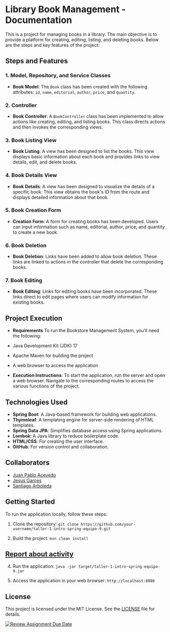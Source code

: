# Library Book Management - Documentation

This is a project for managing books in a library. The main objective is to provide a platform for creating, editing, listing, and deleting books. Below are the steps and key features of the project:

## Steps and Features

### 1. Model, Repository, and Service Classes

- **Book Model**: The `Book` class has been created with the following attributes: `id`, `name`, `editorial`, `author`, `price`, and `quantity`.

### 2. Controller

- **Book Controller**: A `BookController` class has been implemented to allow actions like creating, editing, and listing books. This class directs actions and then invokes the corresponding views.

### 3. Book Listing View

- **Book Listing**: A view has been designed to list the books. This view displays basic information about each book and provides links to view details, edit, and delete books.

### 4. Book Details View

- **Book Details**: A view has been designed to visualize the details of a specific book. This view obtains the book's ID from the route and displays detailed information about that book.

### 5. Book Creation Form

- **Creation Form**: A form for creating books has been developed. Users can input information such as name, editorial, author, price, and quantity to create a new book.

### 6. Book Deletion

- **Book Deletion**: Links have been added to allow book deletion. These links are linked to actions in the controller that delete the corresponding books.

### 7. Book Editing

- **Book Editing**: Links for editing books have been incorporated. These links direct to edit pages where users can modify information for existing books.

## Project Execution

- **Requirements**
To run the Bookstore Management System, you'll need the following:

- Java Development Kit (JDK) 17
- Apache Maven for building the project
- A web browser to access the application
  
- **Execution Instructions**: To start the application, run the server and open a web browser. Navigate to the corresponding routes to access the various functions of the project.

## Technologies Used
- **Spring Boot**: A Java-based framework for building web applications.
- **Thymeleaf**: A templating engine for server-side rendering of HTML templates.
- **Spring Data JPA**: Simplifies database access using Spring applications.
- **Lombok**: A Java library to reduce boilerplate code.
- **HTML/CSS**: For creating the user interface.
- **GitHub**: For version control and collaboration.

## Collaborators
- [Juan Pablo Acevedo](https://github.com/juanpabblo16)
- [Jesus Garces](https://github.com/JesusGarce22)
- [Santiago Arboleda](https://github.com/Santi1761)

## Getting Started
To run the application locally, follow these steps:

1. Clone the repository: `git clone https://github.com/your-username/taller-1-intro-spring-equipo-9.git`

2. Build the project: `mvn clean install`

## [Report about activity](https://docs.google.com/document/d/1YvJYv9yR7bw0rL9Q2IR2XtSUMV3uLuMDgQbdWA1GLe0/edit?usp=sharing)

4. Run the application: `java -jar target/taller-1-intro-spring-equipo-9.jar`

5. Access the application in your web browser: `http://localhost:8080`

## License
This project is licensed under the MIT License. See the [LICENSE](LICENSE) file for details.

[![Review Assignment Due Date](https://classroom.github.com/assets/deadline-readme-button-24ddc0f5d75046c5622901739e7c5dd533143b0c8e959d652212380cedb1ea36.svg)](https://classroom.github.com/a/40-WWxRt)
